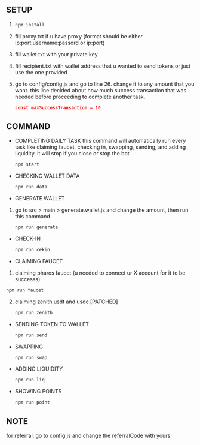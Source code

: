 ## SETUP

1. ```bash
   npm install
   ```
2. fill proxy.txt if u have proxy (format should be either ip:port:username:passord or ip:port)

3. fill wallet.txt with your private key

4. fill recipient.txt with wallet address that u wanted to send tokens or just use the one provided

5. go to config/config.js and go to line 26. change it to any amount that you want. this line decided about how much success transaction that was needed before proceeding to complete another task.

   ```json
   const maxSuccessTransaction = 10
   ```

## COMMAND

- COMPLETING DAILY TASK
  this command will automatically run every task like claiming faucet, checking in, swapping, sending, and adding liquidity. it will stop if you close or stop the bot

  ```bash
  npm start
  ```

- CHECKING WALLET DATA

  ```bash
  npm run data
  ```

- GENERATE WALLET

1. go to src > main > generate.wallet.js and change the amount, then run this command

   ```bash
   npm run generate
   ```

- CHECK-IN

  ```bash
  npm run cekin
  ```

- CLAIMING FAUCET

1.  claiming pharos faucet (u needed to connect ur X account for it to be successs)

```bash
npm run faucet
```

2. claiming zenith usdt and usdc [PATCHED]

   ```bash
   npm run zenith
   ```

- SENDING TOKEN TO WALLET

  ```bash
  npm run send
  ```

- SWAPPING
  ```bash
  npm run swap
  ```
- ADDING LIQUIDITY
  ```bash
  npm run liq
  ```
- SHOWING POINTS
  ```bash
  npm run point
  ```

## NOTE

for referral, go to config.js and change the referralCode with yours
